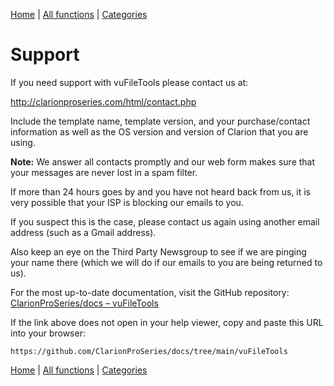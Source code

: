[Home](../index.md) | [All functions](../all-functions.md) | [Categories](../categories/index.md)

# Support

If you need support with vuFileTools please contact us at:   

<a href="http://clarionproseries.com/html/contact.php" target="_blank" rel="noopener">
http://clarionproseries.com/html/contact.php
</a>

Include the template name, template version, and your purchase/contact information as well as the OS version and version of Clarion that you are using.

**Note:** We answer all contacts promptly and our web form makes sure that your messages are never lost in a spam filter.  

If more than 24 hours goes by and you have not heard back from us, it is very possible that your ISP is blocking our emails to you.

If you suspect this is the case, please contact us again using another email address (such as a Gmail address).  

Also keep an eye on the Third Party Newsgroup to see if we are pinging your name there (which we will do if our emails to you are being returned to us).

For the most up-to-date documentation, visit the GitHub repository:  
[ClarionProSeries/docs – vuFileTools](https://github.com/ClarionProSeries/docs/tree/main/vuFileTools)

If the link above does not open in your help viewer, copy and paste this URL into your browser:
```
https://github.com/ClarionProSeries/docs/tree/main/vuFileTools
```

[Home](../index.md) | [All functions](../all-functions.md) | [Categories](../categories/index.md)


